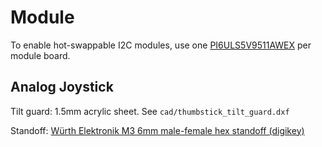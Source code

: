 # Module

To enable hot-swappable I2C modules, use one [PI6ULS5V9511AWEX](<https://www.digikey.com/product-detail/en/diodes-incorporated/PI6ULS5V9511AWEX/PI6ULS5V9511AWEXDICT-ND/8611258>) per module board.

## Analog Joystick

Tilt guard: 1.5mm acrylic sheet. See `cad/thumbstick_tilt_guard.dxf`

Standoff: [Würth Elektronik M3 6mm male-female hex standoff (digikey)](<https://www.digikey.com/product-detail/en/w%C3%BCrth-elektronik/971060321/732-10384-ND/6174603>)

